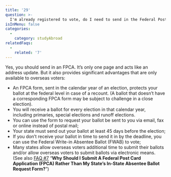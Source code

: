 ```yaml
---
title: '29'
question: >-
  I'm already registered to vote, do I need to send in the Federal Post Card Application (FPCA) to request my ballot while I'm studying abroad?
isInMenu: false
categories:
  - 
    category: studyAbroad
relatedFaqs:
  - 
    related: '7'
---
```

Yes, you should send in an FPCA. It’s only one page and acts like an address update. But it also provides significant advantages that are only available to overseas voters: 


- An FPCA form, sent in the calendar year of an election, protects your ballot at the federal level in case of a recount. (A ballot that doesn’t have a corresponding FPCA form may be subject to challenge in a close election). 
- You will receive a  ballot for every election in that calendar year, including primaries, special elections and runoff elections. 
- You can use the form to request your ballot be sent to you via email, fax or online instead of postal mail;
- Your state must send out your ballot at least 45 days before the election;
- If you don’t receive your ballot in time to send it in by the deadline, you can use the Federal Write-in Absentee Ballot (FWAB) to vote;
- Many states allow overseas voters additional time to submit their ballots and/or allow overseas voters to submit ballots via electronic means. (See also [FAQ #7](/faqs/7)  “**Why Should I Submit A Federal Post Card Application (FPCA) Rather Than My State’s In-State Absentee Ballot Request Form?**”)
